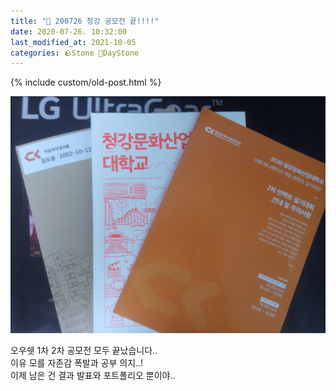 ```yaml
---
title: "🌱 200726 청강 공모전 끝!!!!"
date: 2020-07-26. 10:32:00
last_modified_at: 2021-10-05
categories: 🪨Stone 🌱DayStone
---
```

{% include custom/old-post.html %}

![사진](../../assets/img/2020/200726_0000.jpg)

오우쉣 1차 2차 공모전 모두 끝났습니다..  
이유 모를 자존감 폭발과 공부 의지..!  
이제 남은 건 결과 발표와 포트폴리오 뿐이야..  
